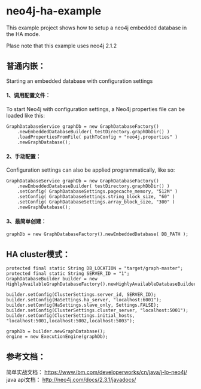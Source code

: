 neo4j-ha-example
================

This example project shows how to setup a neo4j embedded database in the HA mode.

Plase note that this example uses neo4j 2.1.2 

普通内嵌：
----------------
Starting an embedded database with configuration settings
#### 1、调用配置文件：
To start Neo4j with configuration settings, a Neo4j properties file can be loaded like this:
```
GraphDatabaseService graphDb = new GraphDatabaseFactory()
    .newEmbeddedDatabaseBuilder( testDirectory.graphDbDir() )
    .loadPropertiesFromFile( pathToConfig + "neo4j.properties" )
    .newGraphDatabase();
```
#### 2、手动配置：
Configuration settings can also be applied programmatically, like so:
```
GraphDatabaseService graphDb = new GraphDatabaseFactory()
    .newEmbeddedDatabaseBuilder( testDirectory.graphDbDir() )
    .setConfig( GraphDatabaseSettings.pagecache_memory, "512M" )
    .setConfig( GraphDatabaseSettings.string_block_size, "60" )
    .setConfig( GraphDatabaseSettings.array_block_size, "300" )
    .newGraphDatabase();
```
#### 3、最简单创建：
```
graphDb = new GraphDatabaseFactory().newEmbeddedDatabase( DB_PATH );
```
HA cluster模式：
----------------

```
protected final static String DB_LOCATION = "target/graph-master";
protected final static String SERVER_ID = "1";
GraphDatabaseBuilder builder = new HighlyAvailableGraphDatabaseFactory().newHighlyAvailableDatabaseBuilder(DB_LOCATION);

builder.setConfig(ClusterSettings.server_id, SERVER_ID);
builder.setConfig(HaSettings.ha_server, "localhost:6001");
builder.setConfig(HaSettings.slave_only, Settings.FALSE);
builder.setConfig(ClusterSettings.cluster_server, "localhost:5001");
builder.setConfig(ClusterSettings.initial_hosts, "localhost:5001,localhost:5002,localhost:5003");

graphDb = builder.newGraphDatabase();
engine = new ExecutionEngine(graphDb);
```
参考文档：
----------------

简单实战文档：
https://www.ibm.com/developerworks/cn/java/j-lo-neo4j/
java api文档：
http://neo4j.com/docs/2.3.1/javadocs/
